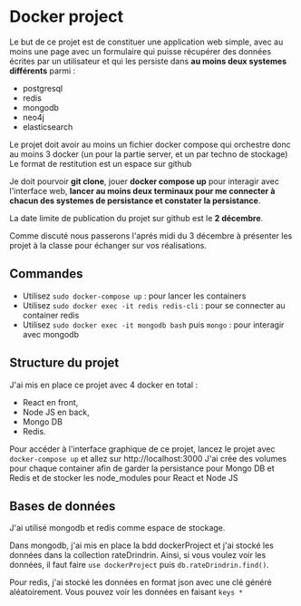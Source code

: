 # Docker project

Le but de ce projet est de constituer une application web simple, avec au moins une page avec un formulaire qui puisse récupérer des données écrites par un utilisateur et qui les persiste dans **au moins deux systemes différents** parmi : 
- postgresql 
- redis 
- mongodb 
- neo4j 
- elasticsearch

Le projet doit avoir au moins un fichier docker compose qui orchestre donc au moins 3 docker (un pour la partie server, et un par techno de stockage)
Le format de restitution est un espace sur github

Je doit pourvoir **git clone**, jouer **docker compose up** pour interagir avec l'interface web, **lancer au moins deux terminaux pour me connecter à chacun des systemes de persistance et constater la persistance**.

La date limite de publication du projet sur github est le **2 décembre**.

Comme discuté nous passerons l'aprés midi du 3 décembre à présenter les projet à la classe pour échanger sur vos réalisations.

## Commandes

- Utilisez `sudo docker-compose up` : pour lancer les containers
- Utilisez `sudo docker exec -it redis redis-cli` : pour se connecter au container redis
- Utilisez `sudo docker exec -it mongodb bash` puis `mongo` : pour interagir avec mongodb

## Structure du projet

J'ai mis en place ce projet avec 4 docker en total : 
- React en front, 
- Node JS en back, 
- Mongo DB 
- Redis.

Pour accéder à l'interface graphique de ce projet, lancez le projet avec ``docker-compose up`` et allez sur http://localhost:3000
J'ai crée des volumes pour chaque container afin de garder la persistance pour Mongo DB et Redis et de stocker les node_modules pour React et Node JS

## Bases de données

J'ai utilisé mongodb et redis comme espace de stockage.

Dans mongodb, j'ai mis en place la bdd dockerProject et j'ai stocké les données dans la collection rateDrindrin.
Ainsi, si vous voulez voir les données, il faut faire `use dockerProject` puis `db.rateDrindrin.find()`.

Pour redis, j'ai stocké les données en format json avec une clé généré aléatoirement. 
Vous pouvez voir les données en faisant `keys *` 
